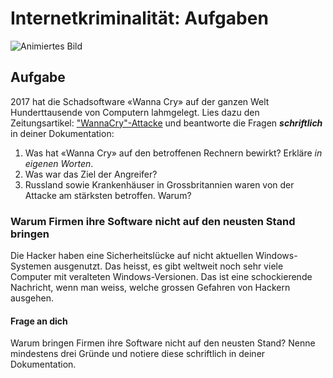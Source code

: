 # Internetkriminalität: Aufgaben

![Animiertes Bild](res/alert.gif)

## Aufgabe

 2017 hat die Schadsoftware «Wanna Cry» auf der ganzen Welt Hunderttausende von Computern lahmgelegt. Lies dazu den Zeitungsartikel: ["WannaCry"-Attacke](https://www.spiegel.de/netzwelt/web/wannacry-attacke-fakten-zum-globalen-cyber-angriff-a-1147523.html) und beantworte die Fragen ***schriftlich*** in deiner Dokumentation:

1. Was hat «Wanna Cry» auf den betroffenen Rechnern bewirkt? Erkläre *in eigenen Worten*.
2. Was war das Ziel der Angreifer?
3. Russland sowie Krankenhäuser in Grossbritannien waren von der Attacke am stärksten betroffen. Warum?

### Warum Firmen ihre Software nicht auf den neusten Stand bringen

Die Hacker haben eine Sicherheitslücke auf nicht aktuellen Windows-Systemen ausgenutzt. Das heisst, es gibt weltweit noch sehr viele Computer mit veralteten Windows-Versionen. Das ist eine schockierende Nachricht, wenn man weiss, welche grossen Gefahren von Hackern ausgehen.  

#### Frage an dich

Warum bringen Firmen ihre Software nicht auf den neusten Stand? Nenne mindestens drei Gründe und notiere diese schriftlich in deiner Dokumentation.
